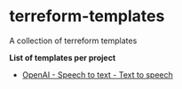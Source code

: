 # terreform-templates
A collection of terreform templates

**List of templates per project**
- [OpenAI - Speech to text - Text to speech]("./OpenAI-STT-TTS/README.md")